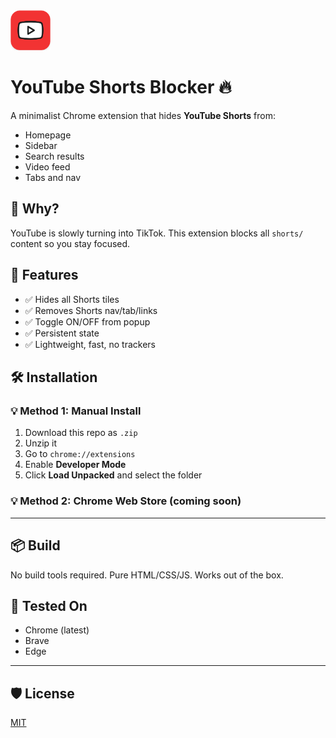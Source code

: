 <img src="icons/icon48.png" width="64" />

# YouTube Shorts Blocker 🔥

A minimalist Chrome extension that hides **YouTube Shorts** from:

- Homepage
- Sidebar
- Search results
- Video feed
- Tabs and nav

## 🧠 Why?

YouTube is slowly turning into TikTok. This extension blocks all `shorts/` content so you stay focused.

## 🔧 Features

- ✅ Hides all Shorts tiles
- ✅ Removes Shorts nav/tab/links
- ✅ Toggle ON/OFF from popup
- ✅ Persistent state
- ✅ Lightweight, fast, no trackers

## 🛠 Installation

### 💡 Method 1: Manual Install

1. Download this repo as `.zip`
2. Unzip it
3. Go to `chrome://extensions`
4. Enable **Developer Mode**
5. Click **Load Unpacked** and select the folder

### 💡 Method 2: Chrome Web Store (coming soon)

---

## 📦 Build

No build tools required. Pure HTML/CSS/JS. Works out of the box.

## 🧪 Tested On

- Chrome (latest)
- Brave
- Edge

---

## 🛡 License

[MIT](LICENSE)
